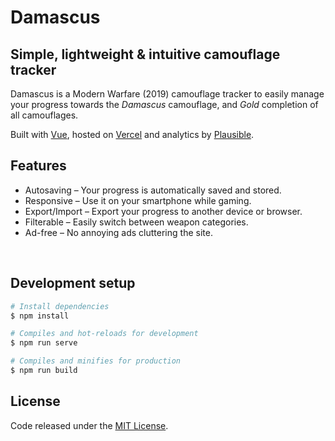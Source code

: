 # Damascus
## Simple, lightweight & intuitive camouflage tracker

Damascus is a Modern Warfare (2019) camouflage tracker to easily manage your progress towards the *Damascus* camouflage, and *Gold* completion of all camouflages.

Built with [Vue](https://vuejs.org/), hosted on [Vercel](https://vercel.com/) and analytics by [Plausible](https://plausible.io/).

## Features

- Autosaving – Your progress is automatically saved and stored.
- Responsive – Use it on your smartphone while gaming.
- Export/Import – Export your progress to another device or browser.
- Filterable – Easily switch between weapon categories.
- Ad-free – No annoying ads cluttering the site.

<br />

## Development setup
```bash
# Install dependencies
$ npm install

# Compiles and hot-reloads for development
$ npm run serve

# Compiles and minifies for production
$ npm run build
```

## License

Code released under the [MIT License](https://github.com/carlssonemil/damascus/blob/master/LICENSE).

